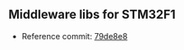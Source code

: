 ## Middleware libs for STM32F1

- Reference commit: [79de8e8](https://github.com/thiagopprado/STM32F1/commit/79de8e80e3329da51d5cedd3545407c9dc4774c1)